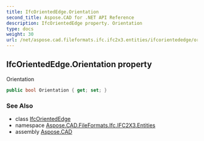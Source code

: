 ```yaml
---
title: IfcOrientedEdge.Orientation
second_title: Aspose.CAD for .NET API Reference
description: IfcOrientedEdge property. Orientation
type: docs
weight: 30
url: /net/aspose.cad.fileformats.ifc.ifc2x3.entities/ifcorientededge/orientation/
---
```

## IfcOrientedEdge.Orientation property

Orientation

```csharp
public bool Orientation { get; set; }
```

### See Also

* class [IfcOrientedEdge](../)
* namespace [Aspose.CAD.FileFormats.Ifc.IFC2X3.Entities](../../ifcorientededge/)
* assembly [Aspose.CAD](../../../)


